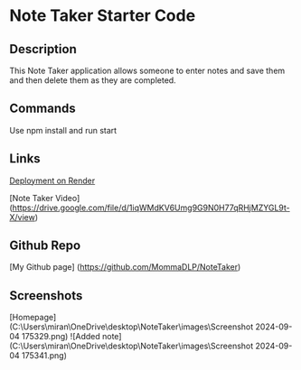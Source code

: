 # Note Taker Starter Code

## Description
This Note Taker application allows someone to enter notes and save them and then delete them as they are completed.

## Commands
Use npm install and run start 

## Links
[Deployment on Render](https://notetaker-s605.onrender.com)

[Note Taker Video]
(https://drive.google.com/file/d/1iqWMdKV6Umg9G9N0H77qRHjMZYGL9t-X/view)

## Github Repo 
[My Github page] (https://github.com/MommaDLP/NoteTaker)

## Screenshots
[Homepage](C:\Users\miran\OneDrive\desktop\NoteTaker\images\Screenshot 2024-09-04 175329.png)
![Added note](C:\Users\miran\OneDrive\desktop\NoteTaker\images\Screenshot 2024-09-04 175341.png)